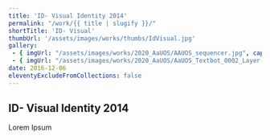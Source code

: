 ```yaml
---
title: 'ID- Visual Identity 2014'
permalink: "/work/{{ title | slugify }}/"
shortTitle: 'ID- Visual'
thumbUrl: '/assets/images/works/thumbs/IdVisual.jpg'
gallery:
 - { imgUrl: "/assets/images/works/2020_AaUOS/AAUOS_sequencer.jpg", caption: "" }
 - { imgUrl: "/assets/images/works/2020_AaUOS/AaUOS_Textbot_0002_Layer-20.jpg", caption: "" }
date: 2016-12-06
eleventyExcludeFromCollections: false
---
```



<div class="Grid Grid--gutters Grid--full large-Grid--fit">
  <div class="Grid-cell">
    <div class='headerGroup'>
      <h2>ID- Visual Identity 2014</h2>
      <p>Lorem Ipsum</p>
    </div>
  </div>
</div>
